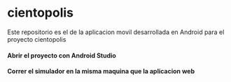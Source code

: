 # cientopolis
Este repositorio es el de la aplicacion movil desarrollada en Android para el proyecto cientopolis

#### Abrir el proyecto con Android Studio

#### Correr el simulador en la misma maquina que la aplicacion web
